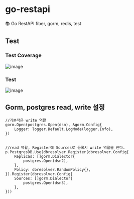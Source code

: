 # go-restapi
📚 Go RestAPI fiber, gorm, redis, test

## Test


### Test Coverage

![image](https://user-images.githubusercontent.com/68090443/209333062-d1b5650a-bf54-4524-b319-ac817c58b3c2.png)

### Test

![image](https://user-images.githubusercontent.com/68090443/209333170-058a7f81-d3f4-4a2c-9596-86efec52a24d.png)


## Gorm, postgres read, write 설정


    //기본적은 write 역활
	gorm.Open(postgres.Open(dsn), &gorm.Config{
		Logger: logger.Default.LogMode(logger.Info),
	})
	

    //read 역활, Register에 Sources로 등록시 write 역활을 한다.
	p.PostgresDB.Use(dbresolver.Register(dbresolver.Config{
		Replicas: []gorm.Dialector{
			postgres.Open(dsn2),
		},
		Policy: dbresolver.RandomPolicy{},
	}).Register(dbresolver.Config{
		Sources: []gorm.Dialector{
			postgres.Open(dsn3),
		},
	}))
	
